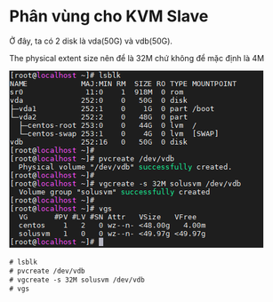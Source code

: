 # Phân vùng cho KVM Slave

Ở đây, ta có 2 disk là vda(50G) và vdb(50G). 

The physical extent size nên để là 32M chứ không để mặc định là 4M

<img src= "..\images\Screenshot_1.png">

```
# lsblk
# pvcreate /dev/vdb
# vgcreate -s 32M solusvm /dev/vdb
# vgs
```